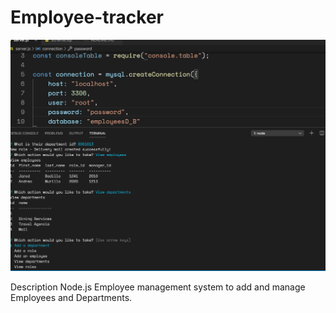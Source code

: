 # Employee-tracker
![node](./assets/screenshot.PNG)

Description
Node.js 
Employee management system to add and manage Employees and Departments.